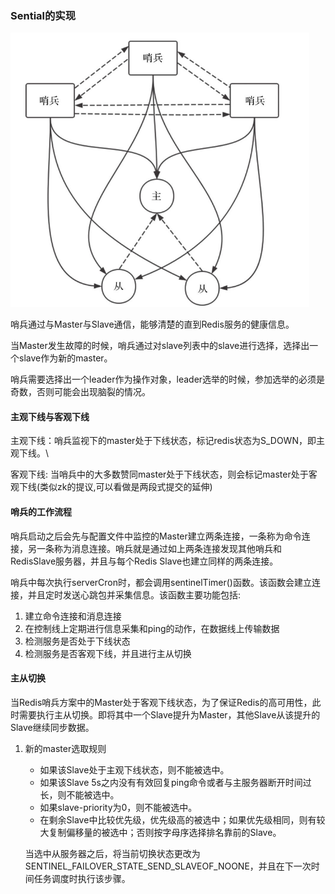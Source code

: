 ### Sential的实现

<img src="./img/哨兵机制.png" style="zoom:67%;" />

哨兵通过与Master与Slave通信，能够清楚的直到Redis服务的健康信息。

当Master发生故障的时候，哨兵通过对slave列表中的slave进行选择，选择出一个slave作为新的master。

哨兵需要选择出一个leader作为操作对象，leader选举的时候，参加选举的必须是奇数，否则可能会出现脑裂的情况。

#### 主观下线与客观下线

主观下线：哨兵监视下的master处于下线状态，标记redis状态为S_DOWN，即主观下线。\

客观下线:  当哨兵中的大多数赞同master处于下线状态，则会标记master处于客观下线(类似zk的提议,可以看做是两段式提交的延伸)

#### 哨兵的工作流程

哨兵启动之后会先与配置文件中监控的Master建立两条连接，一条称为命令连接，另一条称为消息连接。哨兵就是通过如上两条连接发现其他哨兵和RedisSlave服务器，并且与每个Redis Slave也建立同样的两条连接。

哨兵中每次执行serverCron时，都会调用sentinelTimer()函数。该函数会建立连接，并且定时发送心跳包并采集信息。该函数主要功能包括:

1. 建立命令连接和消息连接
2. 在控制线上定期进行信息采集和ping的动作，在数据线上传输数据
3. 检测服务是否处于下线状态
4. 检测服务是否客观下线，并且进行主从切换

#### 主从切换

当Redis哨兵方案中的Master处于客观下线状态，为了保证Redis的高可用性，此时需要执行主从切换。即将其中一个Slave提升为Master，其他Slave从该提升的Slave继续同步数据。

1. 新的master选取规则

   + 如果该Slave处于主观下线状态，则不能被选中。
   + 如果该Slave 5s之内没有有效回复ping命令或者与主服务器断开时间过长，则不能被选中。
   + 如果slave-priority为0，则不能被选中。
   + 在剩余Slave中比较优先级，优先级高的被选中；如果优先级相同，则有较大复制偏移量的被选中；否则按字母序选择排名靠前的Slave。

   当选中从服务器之后，将当前切换状态更改为SENTINEL_FAILOVER_STATE_SEND_SLAVEOF_NOONE，并且在下一次时间任务调度时执行该步骤。

